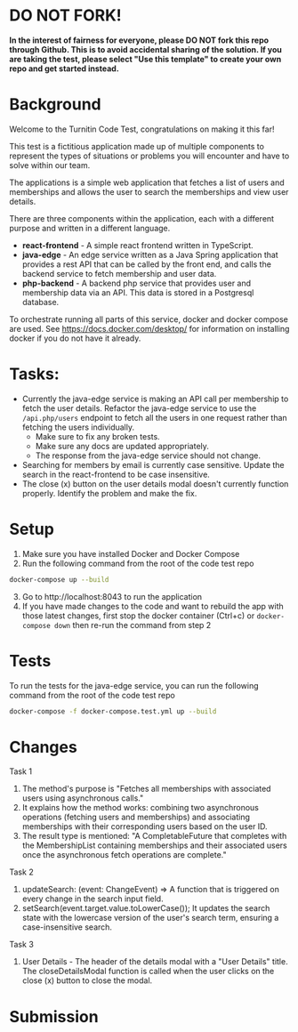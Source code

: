 # DO NOT FORK!
**In the interest of fairness for everyone, please DO NOT fork this repo through Github. This is to avoid accidental sharing of the solution. If you are taking the test, please select "Use this template" to create your own repo and get started instead.**

# Background
Welcome to the Turnitin Code Test, congratulations on making it this far!

This test is a fictitious application made up of multiple components to represent the types of situations or problems you will encounter and have to solve within our team.

The applications is a simple web application that fetches a list of users and memberships and allows the user to search the memberships and view user details.

There are three components within the application, each with a different purpose and written in a different language.
* **react-frontend** - A simple react frontend written in TypeScript.
* **java-edge** - An edge service written as a Java Spring application that provides a rest API that can be called by the front end, and calls the backend service to fetch membership and user data.
* **php-backend** - A backend php service that provides user and membership data via an API. This data is stored in a Postgresql database.

To orchestrate running all parts of this service, docker and docker compose are used. See https://docs.docker.com/desktop/ for information on installing docker if you do not have it already.

# Tasks:
* Currently the java-edge service is making an API call per membership to fetch the user details. Refactor the java-edge service to use the `/api.php/users` endpoint to fetch all the users in one request rather than fetching the users individually.
  * Make sure to fix any broken tests.
  * Make sure any docs are updated appropriately.
  * The response from the java-edge service should not change.
* Searching for members by email is currently case sensitive. Update the search in the react-frontend to be case insensitive.
* The close (x) button on the user details modal doesn't currently function properly. Identify the problem and make the fix.

# Setup

1. Make sure you have installed Docker and Docker Compose
2. Run the following command from the root of the code test repo
```bash
docker-compose up --build
```
3. Go to http://localhost:8043 to run the application
4. If you have made changes to the code and want to rebuild the app with those latest changes, first stop the docker container (Ctrl+c) or `docker-compose down` then re-run the command from step 2

# Tests

To run the tests for the java-edge service, you can run the following command from the root of the code test repo
```bash
docker-compose -f docker-compose.test.yml up --build
```


# Changes
  Task 1
   1. The method's purpose is "Fetches all memberships with associated users using asynchronous calls."
   2. It explains how the method works: combining two asynchronous operations (fetching users and       memberships) and associating memberships with their corresponding users based on the user ID.
   3. The result type is mentioned: "A CompletableFuture that completes with the MembershipList containing memberships and their associated users once the asynchronous fetch operations are complete."

  Task 2
   1. updateSearch: (event: ChangeEvent<HTMLInputElement>) => A function that is triggered on every change in the search input field. 
   2. setSearch(event.target.value.toLowerCase()); It updates the search state with the lowercase version of the user's search term, ensuring a case-insensitive search. 


  Task 3
   1. <ModalHeader toggle={closeDetailsModal}>User Details</ModalHeader> - The header of the details modal with a "User Details" title. The closeDetailsModal function is called when the user clicks on the close (x) button to close the modal.


# Submission







